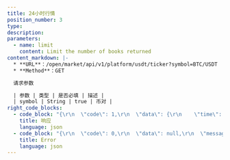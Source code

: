 ```yaml
---
title: 24小时行情
position_number: 3
type:
description:
parameters:
  - name: limit
    content: Limit the number of books returned
content_markdown: |-
  * **URL**：/open/market/api/v1/platform/usdt/ticker?symbol=BTC/USDT
  * **Method**：GET

  请求参数

  | 参数 | 类型 | 是否必填 | 描述 |
  | symbol | String | true | 币对 |
right_code_blocks:
  - code_block: "{\r\n  \"code\": 1,\r\n  \"data\": {\r\n    \"time\": \"1650278049804\",//时间\r\n    \"last\": \"39056.18\",//价格\r\n    \"change\": \"-3.43\",//涨跌幅\r\n    \"symbol\": \"BTC/USDT\",//币对\r\n    \"open\": \"40421.94\",//开盘价格\r\n    \"high\": \"40593.22\",//24小时最高价格\r\n    \"low\": \"38538.02\",//24小时最低价格\r\n    \"volume\": \"182.40568\",//成交量\r\n    \"amount\": \"7223419.4784845\"//成交金额\r\n  },\r\n  \"message\": \"SUCCESS\"\r\n}"
    title: 响应
    language: json
  - code_block: "{\r\n  \"code\": 0,\r\n  \"data\": null,\r\n  \"message\": \"FAILURE\"\r\n}"
    title: Error
    language: json
---
```

